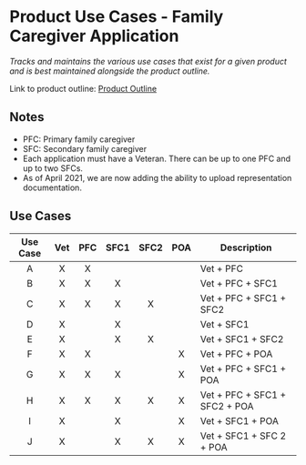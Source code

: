 # Product Use Cases - Family Caregiver Application

_Tracks and maintains the various use cases that exist for a given product and is best maintained alongside the product outline._

Link to product outline: [Product Outline](https://github.com/department-of-veterans-affairs/va.gov-team/blob/master/teams/vsa/teams/caregiver/product-outline.md)


## Notes
- PFC: Primary family caregiver
- SFC: Secondary family caregiver
- Each application must have a Veteran. There can be up to one PFC and up to two SFCs.
- As of April 2021, we are now adding the ability to upload representation documentation.

## Use Cases
| Use Case | Vet | PFC | SFC1 | SFC2 | POA | Description                   |
|:--------:|:---:|:---:|:----:|:----:|:---:|-------------------------------|
|     A    |  X  |  X  |      |      |     | Vet + PFC                     |
|     B    |  X  |  X  |   X  |      |     | Vet + PFC + SFC1              |
|     C    |  X  |  X  |   X  |   X  |     | Vet + PFC + SFC1 + SFC2       |
|     D    |  X  |     |   X  |      |     | Vet + SFC1                    |
|     E    |  X  |     |   X  |   X  |     | Vet + SFC1 + SFC2             |
|     F    |  X  |  X  |      |      |  X  | Vet + PFC + POA               |
|     G    |  X  |  X  |   X  |      |  X  | Vet + PFC + SFC1 + POA        |
|     H    |  X  |  X  |   X  |   X  |  X  | Vet + PFC + SFC1 + SFC2 + POA |
|     I    |  X  |     |   X  |      |  X  | Vet + SFC1 + POA              |
|     J    |  X  |     |   X  |   X  |  X  | Vet + SFC1 + SFC 2 + POA      |
